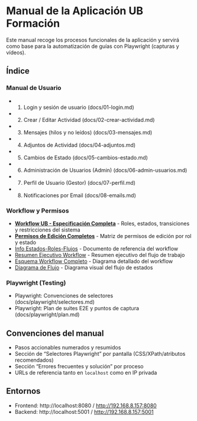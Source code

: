 # Manual de la Aplicación UB Formación

Este manual recoge los procesos funcionales de la aplicación y servirá como base para la automatización de guías con Playwright (capturas y vídeos).

## Índice

### Manual de Usuario
- 01. Login y sesión de usuario (docs/01-login.md)
- 02. Crear / Editar Actividad (docs/02-crear-actividad.md)
- 03. Mensajes (hilos y no leídos) (docs/03-mensajes.md)
- 04. Adjuntos de Actividad (docs/04-adjuntos.md)
- 05. Cambios de Estado (docs/05-cambios-estado.md)
- 06. Administración de Usuarios (Admin) (docs/06-admin-usuarios.md)
- 07. Perfil de Usuario (Gestor) (docs/07-perfil.md)
- 08. Notificaciones por Email (docs/08-emails.md)

### Workflow y Permisos
- **[Workflow UB - Especificación Completa](workflow_ub.html)** - Roles, estados, transiciones y restricciones del sistema
- **[Permisos de Edición Completos](permisos-edicion-completos.html)** - Matriz de permisos de edición por rol y estado
- [Info Estados-Roles-Flujos](Info%20Estados-Roles-Flujos.md) - Documento de referencia del workflow
- [Resumen Ejecutivo Workflow](Auxiliar/resumen-ejecutivo-workflow.html) - Resumen ejecutivo del flujo de trabajo
- [Esquema Workflow Completo](Auxiliar/esquema-workflow-completo.html) - Diagrama detallado del workflow
- [Diagrama de Flujo](Auxiliar/diagrama-flujo-workflow.html) - Diagrama visual del flujo de estados

### Playwright (Testing)
- Playwright: Convenciones de selectores (docs/playwright/selectores.md)
- Playwright: Plan de suites E2E y puntos de captura (docs/playwright/plan.md)

## Convenciones del manual
- Pasos accionables numerados y resumidos
- Sección de “Selectores Playwright” por pantalla (CSS/XPath/atributos recomendados)
- Sección “Errores frecuentes y solución” por proceso
- URLs de referencia tanto en `localhost` como en IP privada

## Entornos
- Frontend: http://localhost:8080 / http://192.168.8.157:8080
- Backend:  http://localhost:5001 / http://192.168.8.157:5001
